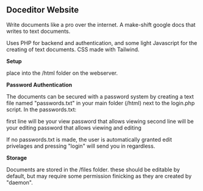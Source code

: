 <h2>Doceditor Website</h2>

Write documents like a pro over the internet. A make-shift google docs that writes to text documents.

Uses PHP for backend and authentication, and some light Javascript for the creating of text documents. CSS made with Tailwind.



<b>Setup</b>

place into the /html folder on the webserver.




<b>Password Authentication</b>

The documents can be secured with a password system by creating a text file named "passwords.txt" in your main folder (/html) next to the login.php script. In the passwords.txt:

  first line will be your view password that allows viewing
  second line will be your editing password that allows viewing and editing

If no passwords.txt is made, the user is automatically granted edit privelages and pressing "login" will send you in regardless.





<b>Storage</b>

Documents are stored in the /files folder. these should be editable by default, but may require some permission finicking as they are created by "daemon".
